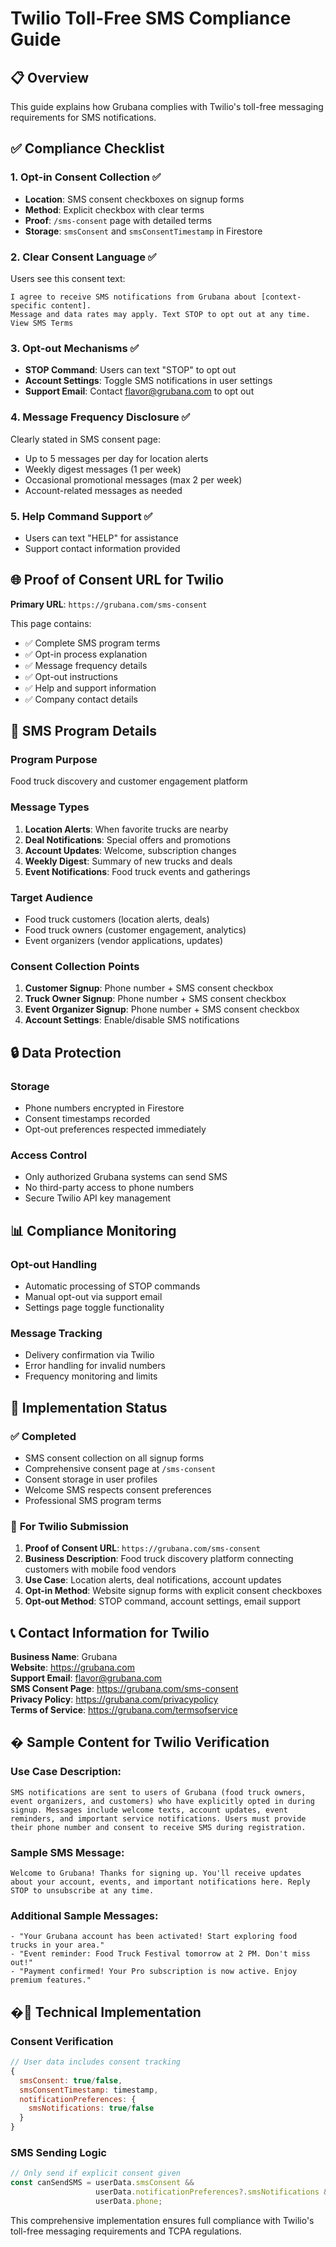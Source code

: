 # Twilio Toll-Free SMS Compliance Guide

## 📋 Overview
This guide explains how Grubana complies with Twilio's toll-free messaging requirements for SMS notifications.

## ✅ Compliance Checklist

### 1. **Opt-in Consent Collection** ✅
- **Location**: SMS consent checkboxes on signup forms
- **Method**: Explicit checkbox with clear terms
- **Proof**: `/sms-consent` page with detailed terms
- **Storage**: `smsConsent` and `smsConsentTimestamp` in Firestore

### 2. **Clear Consent Language** ✅
Users see this consent text:
```
I agree to receive SMS notifications from Grubana about [context-specific content]. 
Message and data rates may apply. Text STOP to opt out at any time. 
View SMS Terms
```

### 3. **Opt-out Mechanisms** ✅
- **STOP Command**: Users can text "STOP" to opt out
- **Account Settings**: Toggle SMS notifications in user settings
- **Support Email**: Contact flavor@grubana.com to opt out

### 4. **Message Frequency Disclosure** ✅
Clearly stated in SMS consent page:
- Up to 5 messages per day for location alerts
- Weekly digest messages (1 per week)
- Occasional promotional messages (max 2 per week)
- Account-related messages as needed

### 5. **Help Command Support** ✅
- Users can text "HELP" for assistance
- Support contact information provided

## 🌐 **Proof of Consent URL for Twilio**

**Primary URL**: `https://grubana.com/sms-consent`

This page contains:
- ✅ Complete SMS program terms
- ✅ Opt-in process explanation
- ✅ Message frequency details
- ✅ Opt-out instructions
- ✅ Help and support information
- ✅ Company contact details

## 📱 **SMS Program Details**

### **Program Purpose**
Food truck discovery and customer engagement platform

### **Message Types**
1. **Location Alerts**: When favorite trucks are nearby
2. **Deal Notifications**: Special offers and promotions
3. **Account Updates**: Welcome, subscription changes
4. **Weekly Digest**: Summary of new trucks and deals
5. **Event Notifications**: Food truck events and gatherings

### **Target Audience**
- Food truck customers (location alerts, deals)
- Food truck owners (customer engagement, analytics)
- Event organizers (vendor applications, updates)

### **Consent Collection Points**
1. **Customer Signup**: Phone number + SMS consent checkbox
2. **Truck Owner Signup**: Phone number + SMS consent checkbox  
3. **Event Organizer Signup**: Phone number + SMS consent checkbox
4. **Account Settings**: Enable/disable SMS notifications

## 🔒 **Data Protection**

### **Storage**
- Phone numbers encrypted in Firestore
- Consent timestamps recorded
- Opt-out preferences respected immediately

### **Access Control**
- Only authorized Grubana systems can send SMS
- No third-party access to phone numbers
- Secure Twilio API key management

## 📊 **Compliance Monitoring**

### **Opt-out Handling**
- Automatic processing of STOP commands
- Manual opt-out via support email
- Settings page toggle functionality

### **Message Tracking**
- Delivery confirmation via Twilio
- Error handling for invalid numbers
- Frequency monitoring and limits

## 🚀 **Implementation Status**

### ✅ **Completed**
- SMS consent collection on all signup forms
- Comprehensive consent page at `/sms-consent`
- Consent storage in user profiles
- Welcome SMS respects consent preferences
- Professional SMS program terms

### 📝 **For Twilio Submission**
1. **Proof of Consent URL**: `https://grubana.com/sms-consent`
2. **Business Description**: Food truck discovery platform connecting customers with mobile food vendors
3. **Use Case**: Location alerts, deal notifications, account updates
4. **Opt-in Method**: Website signup forms with explicit consent checkboxes
5. **Opt-out Method**: STOP command, account settings, email support

## 📞 **Contact Information for Twilio**

**Business Name**: Grubana  
**Website**: https://grubana.com  
**Support Email**: flavor@grubana.com  
**SMS Consent Page**: https://grubana.com/sms-consent  
**Privacy Policy**: https://grubana.com/privacypolicy  
**Terms of Service**: https://grubana.com/termsofservice  

## � Sample Content for Twilio Verification

### Use Case Description:
```
SMS notifications are sent to users of Grubana (food truck owners, event organizers, and customers) who have explicitly opted in during signup. Messages include welcome texts, account updates, event reminders, and important service notifications. Users must provide their phone number and consent to receive SMS during registration.
```

### Sample SMS Message:
```
Welcome to Grubana! Thanks for signing up. You'll receive updates about your account, events, and important notifications here. Reply STOP to unsubscribe at any time.
```

### Additional Sample Messages:
```
- "Your Grubana account has been activated! Start exploring food trucks in your area."
- "Event reminder: Food Truck Festival tomorrow at 2 PM. Don't miss out!"
- "Payment confirmed! Your Pro subscription is now active. Enjoy premium features."
```

## �🔧 **Technical Implementation**

### **Consent Verification**
```javascript
// User data includes consent tracking
{
  smsConsent: true/false,
  smsConsentTimestamp: timestamp,
  notificationPreferences: {
    smsNotifications: true/false
  }
}
```

### **SMS Sending Logic**
```javascript
// Only send if explicit consent given
const canSendSMS = userData.smsConsent && 
                   userData.notificationPreferences?.smsNotifications && 
                   userData.phone;
```

This comprehensive implementation ensures full compliance with Twilio's toll-free messaging requirements and TCPA regulations.
